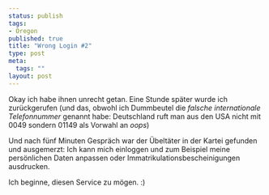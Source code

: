 ```yaml
--- 
status: publish
tags: 
- Oregon
published: true
title: "Wrong Login #2"
type: post
meta: 
  tags: ""
layout: post
---
```

Okay ich habe ihnen unrecht getan. Eine Stunde später wurde ich zurückgerufen (und das, obwohl ich Dummbeutel die <em>falsche internationale Telefonnummer</em> genannt habe: Deutschland ruft man aus den USA nicht mit 0049 sondern 01149 als Vorwahl an *oops*)

Und nach fünf Minuten Gespräch war der Übeltäter in der Kartei gefunden und ausgemerzt: Ich kann mich einloggen und zum Beispiel meine persönlichen Daten anpassen oder Immatrikulationsbescheinigungen ausdrucken.

Ich beginne, diesen Service zu mögen. :)
